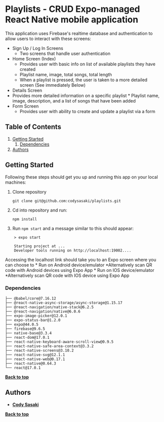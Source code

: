 # Playlists - CRUD Expo-managed React Native mobile application 
  This application uses Firebase's realtime database and authentication to allow users to interact with these screens:
  * Sign Up / Log In Screens
    * Two screens that handle user authentication
  * Home Screen (Index)
    *  Provides user with basic info on list of available playlists they have created
      * Playlist name, image, total songs, total length   
    *  When a playlist is pressed, the user is taken to a more detailed screen (See immediately Below)
  * Details Screen
   * Provides more detailed information on a specific playlist
    * Playlist name, image, description, and a list of songs that have been added
  * Form Screen
    * Provides user with ability to create and update a playlist via a form  

## Table of Contents

1. [Getting Started](#getting-started)
    1. [Dependencies](#dependencies)
1. [Authors](#authors)


## Getting Started

Following these steps should get you up and running this app on your local machines:

1. Clone repository
    ```
    git clone git@github.com:codysasaki/playlists.git
    ```
2. Cd into repository and run:
   ```
   npm install
   ```
3. Run ```npm start``` and a message similar to this should appear:
  ```> playlists@1.0.0 start
      > expo start

      Starting project at ...
      Developer tools running on http://localhost:19002....
  ```
  Accessing the localhost link should take you to an Expo screen where you can choose to 
    * Run on Android device/emulator
      *Alternatively scan QR code with Android devices using Expo App
    * Run on IOS device/emulator
      *Alternatively scan QR code with IOS device using Expo App
     
### Dependencies
```
├── @babel/core@7.16.12
├── @react-native-async-storage/async-storage@1.15.17
├── @react-navigation/native-stack@6.2.5
├── @react-navigation/native@6.0.6
├── expo-image-picker@12.0.1
├── expo-status-bar@1.2.0
├── expo@44.0.5
├── firebase@9.6.5
├── native-base@3.3.4
├── react-dom@17.0.1
├── react-native-keyboard-aware-scroll-view@0.9.5
├── react-native-safe-area-context@3.3.2
├── react-native-screens@3.10.2
├── react-native-svg@12.1.1
├── react-native-web@0.17.1
├── react-native@0.64.3
└── react@17.0.1
```

**[Back to top](#table-of-contents)**

## Authors

* **[Cody Sasaki](https://github.com/codysasaki)**

**[Back to top](#table-of-contents)**

